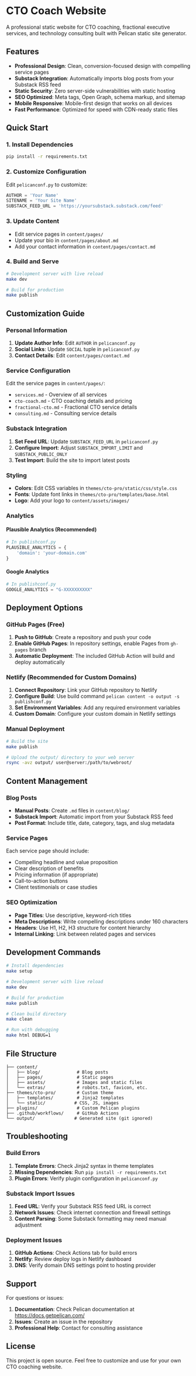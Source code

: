 # CTO Coach Website

A professional static website for CTO coaching, fractional executive services, and technology consulting built with Pelican static site generator.

## Features

- **Professional Design**: Clean, conversion-focused design with compelling service pages
- **Substack Integration**: Automatically imports blog posts from your Substack RSS feed
- **Static Security**: Zero server-side vulnerabilities with static hosting
- **SEO Optimized**: Meta tags, Open Graph, schema markup, and sitemap
- **Mobile Responsive**: Mobile-first design that works on all devices
- **Fast Performance**: Optimized for speed with CDN-ready static files

## Quick Start

### 1. Install Dependencies

```bash
pip install -r requirements.txt
```

### 2. Customize Configuration

Edit `pelicanconf.py` to customize:

```python
AUTHOR = 'Your Name'
SITENAME = 'Your Site Name'
SUBSTACK_FEED_URL = 'https://yoursubstack.substack.com/feed'
```

### 3. Update Content

- Edit service pages in `content/pages/`
- Update your bio in `content/pages/about.md`
- Add your contact information in `content/pages/contact.md`

### 4. Build and Serve

```bash
# Development server with live reload
make dev

# Build for production
make publish
```

## Customization Guide

### Personal Information

1. **Update Author Info**: Edit `AUTHOR` in `pelicanconf.py`
2. **Social Links**: Update `SOCIAL` tuple in `pelicanconf.py`
3. **Contact Details**: Edit `content/pages/contact.md`

### Service Configuration

Edit the service pages in `content/pages/`:
- `services.md` - Overview of all services
- `cto-coach.md` - CTO coaching details and pricing
- `fractional-cto.md` - Fractional CTO service details
- `consulting.md` - Consulting service details

### Substack Integration

1. **Set Feed URL**: Update `SUBSTACK_FEED_URL` in `pelicanconf.py`
2. **Configure Import**: Adjust `SUBSTACK_IMPORT_LIMIT` and `SUBSTACK_PUBLIC_ONLY`
3. **Test Import**: Build the site to import latest posts

### Styling

- **Colors**: Edit CSS variables in `themes/cto-pro/static/css/style.css`
- **Fonts**: Update font links in `themes/cto-pro/templates/base.html`
- **Logo**: Add your logo to `content/assets/images/`

### Analytics

#### Plausible Analytics (Recommended)
```python
# In publishconf.py
PLAUSIBLE_ANALYTICS = {
    'domain': 'your-domain.com'
}
```

#### Google Analytics
```python
# In publishconf.py
GOOGLE_ANALYTICS = "G-XXXXXXXXXX"
```

## Deployment Options

### GitHub Pages (Free)

1. **Push to GitHub**: Create a repository and push your code
2. **Enable GitHub Pages**: In repository settings, enable Pages from `gh-pages` branch
3. **Automatic Deployment**: The included GitHub Action will build and deploy automatically

### Netlify (Recommended for Custom Domains)

1. **Connect Repository**: Link your GitHub repository to Netlify
2. **Configure Build**: Use build command `pelican content -o output -s publishconf.py`
3. **Set Environment Variables**: Add any required environment variables
4. **Custom Domain**: Configure your custom domain in Netlify settings

### Manual Deployment

```bash
# Build the site
make publish

# Upload the output/ directory to your web server
rsync -avz output/ user@server:/path/to/webroot/
```

## Content Management

### Blog Posts

- **Manual Posts**: Create `.md` files in `content/blog/`
- **Substack Import**: Automatic import from your Substack RSS feed
- **Post Format**: Include title, date, category, tags, and slug metadata

### Service Pages

Each service page should include:
- Compelling headline and value proposition
- Clear description of benefits
- Pricing information (if appropriate)
- Call-to-action buttons
- Client testimonials or case studies

### SEO Optimization

- **Page Titles**: Use descriptive, keyword-rich titles
- **Meta Descriptions**: Write compelling descriptions under 160 characters
- **Headers**: Use H1, H2, H3 structure for content hierarchy
- **Internal Linking**: Link between related pages and services

## Development Commands

```bash
# Install dependencies
make setup

# Development server with live reload
make dev

# Build for production
make publish

# Clean build directory
make clean

# Run with debugging
make html DEBUG=1
```

## File Structure

```
├── content/
│   ├── blog/              # Blog posts
│   ├── pages/             # Static pages
│   ├── assets/            # Images and static files
│   └── extras/            # robots.txt, favicon, etc.
├── themes/cto-pro/        # Custom theme
│   ├── templates/         # Jinja2 templates
│   └── static/           # CSS, JS, images
├── plugins/               # Custom Pelican plugins
├── .github/workflows/     # GitHub Actions
└── output/               # Generated site (git ignored)
```

## Troubleshooting

### Build Errors

1. **Template Errors**: Check Jinja2 syntax in theme templates
2. **Missing Dependencies**: Run `pip install -r requirements.txt`
3. **Plugin Errors**: Verify plugin configuration in `pelicanconf.py`

### Substack Import Issues

1. **Feed URL**: Verify your Substack RSS feed URL is correct
2. **Network Issues**: Check internet connection and firewall settings
3. **Content Parsing**: Some Substack formatting may need manual adjustment

### Deployment Issues

1. **GitHub Actions**: Check Actions tab for build errors
2. **Netlify**: Review deploy logs in Netlify dashboard
3. **DNS**: Verify domain DNS settings point to hosting provider

## Support

For questions or issues:

1. **Documentation**: Check Pelican documentation at https://docs.getpelican.com/
2. **Issues**: Create an issue in the repository
3. **Professional Help**: Contact for consulting assistance

## License

This project is open source. Feel free to customize and use for your own CTO coaching website.

<!-- Deployment trigger: Sat Aug  9 11:29:38 UTC 2025 -->
